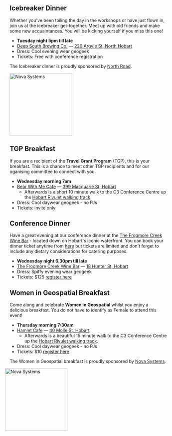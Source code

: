 ## Icebreaker Dinner

Whether you've been toiling the day in the workshops or have just flown in, join us at the icebreaker get-together.
Meet up with old friends and make some new acquaintances. You will be kicking yourself if you miss this one!

- **Tuesday night 5pm till late**
- [Deep South Brewing Co.](https://www.deepsouthbrewing.co/) — [220 Argyle St, North Hobart](https://maps.app.goo.gl/NRZsP7jjzYcashz99)
- Dress: Cool evening wear geogeek
- Tickets: Free with conference registration

The Icebreaker dinner is proudly sponsored by [North Road](https://north-road.com/).

<img src="/imgs/sponsors/northroad.png" width="200px" alt="Nova Systems" style="width:200px; margin:0" />

## TGP Breakfast

If you are a recipient of the **Travel Grant Program** (TGP), this is your breakfast. This is a chance to meet other TGP recipients and for our oganising committee to connect with you.

- **Wednesday morning 7am**
- [Bear With Me Cafe](https://www.facebook.com/bearwithmecoffeeandfood/) — [399 Macquarie St, Hobart](https://maps.app.goo.gl/imqmKmN97BQx191M8)
  - Afterwards is a short 10 minute walk to the C3 Conference Centre up the [Hobart Rivulet walking track](https://maps.app.goo.gl/iZmYwR38tbbWi9NG6).
- Dress: Cool daywear geogeek - no PJs
- Tickets: invite only

## Conference Dinner

Have a great evening at our conference dinner at the [The Frogmore Creek Wine Bar](https://www.frogmorecreek.com.au/) - located down on Hobart's iconic waterfront. You can book your dinner ticket anytime from [here](https://ti.to/osgeo-oceania/foss4g-sotm-oceania-2024) but tickets are limited and don't forget to include any dietary considerations for catering purposes.

- **Wednesday night 6.30pm till late**
- [The Frogmore Creek Wine Bar](https://www.frogmorecreek.com.au/) — [18 Hunter St, Hobart](https://maps.app.goo.gl/iRz3GgsAo2AVFE768)
- Dress: Spiffy evening wear geogeek
- Tickets: $125 [register here](https://ti.to/osgeo-oceania/foss4g-sotm-oceania-2024)

## Women in Geospatial Breakfast

Come along and celebrate **Women in Geospatial** whilst you enjoy a delicious breakfast. You do not have to identify as Female to attend this event!

- **Thursday morning 7:30am**
- [Hamlet Cafe](https://www.hamlet.org.au/) — [40 Molle St, Hobart](https://maps.app.goo.gl/PuVBpmNjjACjQkb77)
  - Afterwards is a beautiful 15 minute walk to the C3 Conference Centre up the [Hobart Rivulet walking track](https://maps.app.goo.gl/iZmYwR38tbbWi9NG6).
- Dress: Cool daywear geogeek - no PJs
- Tickets: $10 [register here](https://ti.to/osgeo-oceania/foss4g-sotm-oceania-2024)

The Women in Geospatial breakfast is proudly sponsored by [Nova Systems](https://www.novasystems.com/au).

<img src="/imgs/sponsors/nova.png" width="200px" alt="Nova Systems" style="width:200px; margin-left:-15px; margin-right:0;" />
